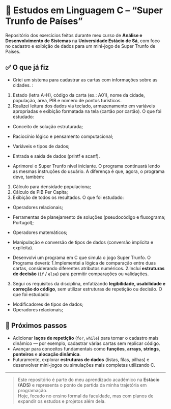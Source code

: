 # 📘 Estudos em Linguagem C – “Super Trunfo de Países”

Repositório dos exercícios feitos durante meu curso de **Análise e Desenvolvimento de Sistemas** na **Universidade Estácio de Sá**, com foco no cadastro e exibição de dados para um mini-jogo de Super Trunfo de Países.

## ✅ O que já fiz
- Criei um sistema para cadastrar as cartas com informações sobre as cidades. :
1. Estado (letra A–H), código da carta (ex.: A01), nome da cidade, população, área, PIB e número de pontos turísticos.
2. Realizei leitura dos dados via teclado, armazenamento em variáveis apropriadas e exibição formatada na tela (cartão por cartão).
O que foi estudado:
- Conceito de solução estruturada;
- Raciocínio lógico e pensamento computacional;
- Variáveis e tipos de dados;
- Entrada e saída de dados (printf e scanf).

- Aprimorei o Super Trunfo nível iniciante. O programa continuará lendo as mesmas instruções do usuário.
A diferença é que, agora, o programa deve, também:
1. Cálculo para densidade populaciona;
2. Cálculo de PIB Per Capita;
3. Exibição de todos os resultados.
O que foi estudado:
- Operadores relacionais;
- Ferramentas de planejamento de soluções (pseudocódigo e fluxograma; Portugol);
- Operadores matemáticos;
- Manipulação e conversão de tipos de dados (conversão implícita e explícita).

- Desenvolvi um programa em C que simula o jogo Super Trunfo. O Programa deverá:
1.Implementei a lógica de comparação entre duas cartas, considerando diferentes atributos numéricos.
2.Incluí **estruturas de decisão** (`if` / `else`) para permitir comparações ou validações.
3. Segui os requisitos da disciplina, enfatizando **legibilidade, usabilidade e correção do código**, sem utilizar estruturas de repetição ou decisão.
O que foi estudado:
- Modificadores de tipos de dados;
- Operadores relacionais;

## 🚀 Próximos passos
- Adicionar **laços de repetição** (`for`, `while`) para tornar o cadastro mais dinâmico — por exemplo, cadastrar várias cartas sem replicar código.
- Avançar para conceitos fundamentais como **funções**, **arrays**, **strings**, **ponteiros** e **alocação dinâmica**.
- Futuramente, explorar **estruturas de dados** (listas, filas, pilhas) e desenvolver mini-jogos ou simulações mais completas utilizando C.

---

> Este repositório é parte do meu aprendizado acadêmico na **Estácio (ADS)** e representa o ponto de partida da minha trajetória em programação.  
> Hoje, focado no ensino formal da faculdade, mas com planos de expandir os estudos e projetos além dela.
